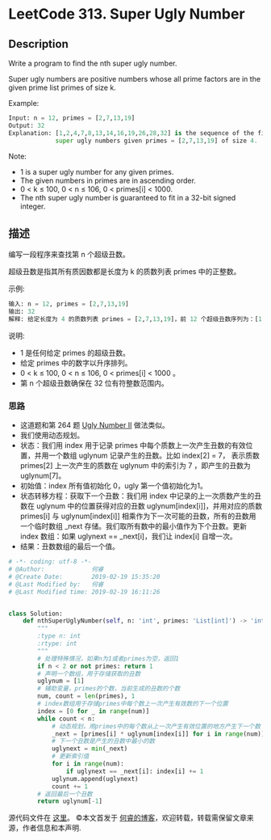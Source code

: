 # LeetCode 313. Super Ugly Number

## Description

Write a program to find the nth super ugly number.

Super ugly numbers are positive numbers whose all prime factors are in the given prime list primes of size k.

Example:

```py
Input: n = 12, primes = [2,7,13,19]
Output: 32 
Explanation: [1,2,4,7,8,13,14,16,19,26,28,32] is the sequence of the first 12 
             super ugly numbers given primes = [2,7,13,19] of size 4.
```

Note:

* 1 is a super ugly number for any given primes.
* The given numbers in primes are in ascending order.
* 0 < k ≤ 100, 0 < n ≤ 106, 0 < primes[i] < 1000.
* The nth super ugly number is guaranteed to fit in a 32-bit signed integer.

## 描述

编写一段程序来查找第 n 个超级丑数。

超级丑数是指其所有质因数都是长度为 k 的质数列表 primes 中的正整数。

示例:

```py
输入: n = 12, primes = [2,7,13,19]
输出: 32 
解释: 给定长度为 4 的质数列表 primes = [2,7,13,19]，前 12 个超级丑数序列为：[1,2,4,7,8,13,14,16,19,26,28,32] 。
```

说明:

* 1 是任何给定 primes 的超级丑数。
* 给定 primes 中的数字以升序排列。
* 0 < k ≤ 100, 0 < n ≤ 106, 0 < primes[i] < 1000 。
* 第 n 个超级丑数确保在 32 位有符整数范围内。

### 思路

* 这道题和第 264 题 [Ugly Number II](https://leetcode.com/problems/ugly-number-ii) 做法类似。
* 我们使用动态规划。
* 状态：我们用 index 用于记录 primes 中每个质数上一次产生丑数的有效位置，并用一个数组 uglynum 记录产生的丑数。比如 index\[2] = 7， 表示质数 primes\[2] 上一次产生的质数在 uglynum 中的索引为 7 ，即产生的丑数为 uglynum\[7]。 
* 初始值：index 所有值初始化 0，ugly 第一个值初始化为1。
* 状态转移方程：获取下一个丑数：我们用 index 中记录的上一次质数产生的丑数在 uglynum 中的位置获得对应的丑数 uglynum\[index\[i]]，并用对应的质数 primes\[i] 与 uglynum\[index\[i]] 相乘作为下一次可能的丑数，所有的丑数用一个临时数组 _next 存储。我们取所有数中的最小值作为下个丑数。更新 index 数组：如果 uglynext == _next\[i]，我们让 index\[i] 自增一次。
* 结果：丑数数组的最后一个值。

```py
# -*- coding: utf-8 -*-
# @Author:             何睿
# @Create Date:        2019-02-19 15:35:20
# @Last Modified by:   何睿
# @Last Modified time: 2019-02-19 16:11:26


class Solution:
    def nthSuperUglyNumber(self, n: 'int', primes: 'List[int]') -> 'int':
        """
        :type n: int
        :rtype: int
        """
        # 处理特殊情况，如果n为1或者primes为空，返回1
        if n < 2 or not primes: return 1
        # 声明一个数组，用于存储获取的丑数
        uglynum = [1]
        # 辅助变量，primes的个数，当前生成的丑数的个数
        num, count = len(primes), 1
        # index数组用于存储primes中每个数上一次产生有效数的下一个位置
        index = [0 for _ in range(num)]
        while count < n:
            # 动态规划，用primes中的每个数从上一次产生有效位置的地方产生下一个数
            _next = [primes[i] * uglynum[index[i]] for i in range(num)]
            # 下一个丑数是产生的丑数中最小的数
            uglynext = min(_next)
            # 更新索引值
            for i in range(num):
                if uglynext == _next[i]: index[i] += 1
            uglynum.append(uglynext)
            count += 1
        # 返回最后一个丑数
        return uglynum[-1]
```
源代码文件在 [这里](https://github.com/ruicore/Algorithm/blob/master/Leetcode/2019-02-19-313-Super-Ugly-Number.py)。
©本文首发于 [何睿的博客](https://www.ruicore.cn/leetcode-313-super-ugly-number/)，欢迎转载，转载需保留文章来源，作者信息和本声明.
